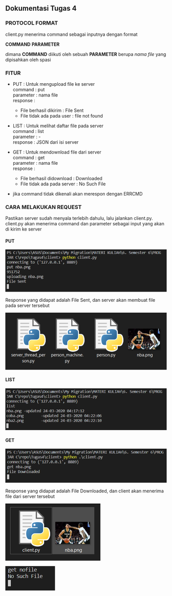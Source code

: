 ## Dokumentasi Tugas 4

### PROTOCOL FORMAT

client.py menerima command sebagai inputnya dengan format

**COMMAND** **PARAMETER**

dimana **COMMAND** diikuti oleh sebuah **PARAMETER** berupa *nama file* yang dipisahkan oleh spasi

### FITUR

- PUT : Untuk mengupload file ke server  
command : put    
parameter : nama file     
response :
    - File berhasil dikirim : File Sent
    - File tidak ada pada user : file not found

- LIST : Untuk melihat daftar file pada server  
command : list    
parameter : -   
response : JSON dari isi server

- GET : Untuk mendownload file dari server  
command : get    
parameter : nama file     
response :
    - File berhasil didownload : Downloaded
    - File tidak ada pada server : No Such File


- jika command tidak dikenali akan merespon dengan ERRCMD

### CARA MELAKUKAN REQUEST

Pastikan server sudah menyala terlebih dahulu, lalu jalankan client.py.  
client.py akan menerima command dan parameter sebagai input yang akan di kirim ke server    

#### PUT

![client_put](dokumentasi/client_put.png)

Response yang didapat adalah File Sent, dan server akan membuat file pada server tersebut

![server_put](dokumentasi/server_put.png)

#### LIST

![client_list](dokumentasi/client_list.png)

#### GET

![client_get](dokumentasi/client_get.png)

Response yang didapat adalah File Downloaded, dan client akan menerima file dari server tersebut

![client_get2](dokumentasi/client_get2.png)

![client_get_fail](dokumentasi/client_get_fail.png)
